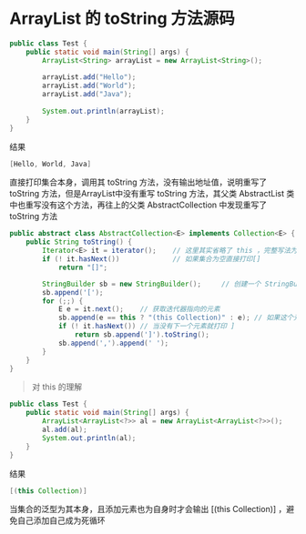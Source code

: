 # ArrayList 的 toString 方法源码

```java
public class Test {
	public static void main(String[] args) {
		ArrayList<String> arrayList = new ArrayList<String>();
		
		arrayList.add("Hello");
		arrayList.add("World");
		arrayList.add("Java");
		
		System.out.println(arrayList);
	}
}
```

结果

```java
[Hello, World, Java]
```

直接打印集合本身，调用其 toString 方法，没有输出地址值，说明重写了 toString 方法，但是ArrayList中没有重写 toString 方法，其父类 AbstractList 类中也重写没有这个方法，再往上的父类 AbstractCollection 中发现重写了 toString 方法

```java
public abstract class AbstractCollection<E> implements Collection<E> {
	public String toString() {
        Iterator<E> it = iterator();	// 这里其实省略了 this ，完整写法为：this.iterator()
        if (! it.hasNext())				// 如果集合为空直接打印[]
            return "[]";

        StringBuilder sb = new StringBuilder();		// 创建一个 StringBuilder 
        sb.append('[');
        for (;;) {
            E e = it.next();	// 获取迭代器指向的元素
            sb.append(e == this ? "(this Collection)" : e);	// 如果这个元素不等于当前集合，就打印
            if (! it.hasNext())	// 当没有下一个元素就打印 ]
                return sb.append(']').toString();
            sb.append(',').append(' ');
        }
    }
}
```

> 对 this 的理解

```java
public class Test {
	public static void main(String[] args) {
		ArrayList<ArrayList<?>> al = new ArrayList<ArrayList<?>>();
		al.add(al);
		System.out.println(al);
	}
}
```

结果

```java
[(this Collection)]
```

当集合的泛型为其本身，且添加元素也为自身时才会输出 [(this Collection)] ，避免自己添加自己成为死循环
